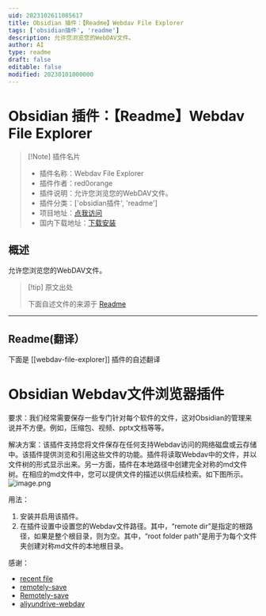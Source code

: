 ```yaml
---
uid: 2023102611085617
title: Obsidian 插件：【Readme】Webdav File Explorer
tags: ['obsidian插件', 'readme']
description: 允许您浏览您的WebDAV文件。
author: AI
type: readme
draft: false
editable: false
modified: 20230101000000
---
```


# Obsidian 插件：【Readme】Webdav File Explorer

> [!Note] 插件名片
> - 插件名称：Webdav File Explorer
> - 插件作者：red0orange
> - 插件说明：允许您浏览您的WebDAV文件。
> - 插件分类：['obsidian插件', 'readme']
> - 项目地址：[点我访问](https://github.com/red0orange/obsidian-webdav-file-explorer)
> - 国内下载地址：[下载安装](https://pkmer.cn/products/plugin/pluginMarket/?webdav-file-explorer)

## 概述

允许您浏览您的WebDAV文件。



> [!tip] 原文出处
> 
>下面自述文件的来源于 [Readme](https://ghproxy.net/https://raw.githubusercontent.com/red0orange/obsidian-webdav-file-explorer/master/README.md)
> 

---

## Readme(翻译）

下面是 [[webdav-file-explorer]] 插件的自述翻译


# Obsidian Webdav文件浏览器插件

要求：我们经常需要保存一些专门针对每个软件的文件，这对Obsidian的管理来说并不方便。例如，压缩包、视频、pptx文档等等。

解决方案：该插件支持您将文件保存在任何支持Webdav访问的网络磁盘或云存储中。该插件提供浏览和引用这些文件的功能。插件将读取Webdav中的文件，并以文件树的形式显示出来。另一方面，插件在本地路径中创建完全对称的md文件树。在相应的md文件中，您可以提供文件的描述以供后续检索。如下图所示。
![image.png](https://red0orange-1307037246.cos.ap-guangzhou.myqcloud.com/pictures/20230810184225.png)

用法：
1. 安装并启用该插件。
2. 在插件设置中设置您的Webdav文件路径。其中，“remote dir”是指定的根路径，如果是整个根目录，则为空。其中，“root folder path”是用于为每个文件夹创建对称md文件的本地根目录。

感谢：
- [recent file](https://github.com/tgrosinger/recent-files-obsidian/blob/main/main.ts)
- [remotely-save](https://github.com/remotely-save/remotely-save/tree/master)
- [Remotely-save](https://github.com/remotely-save/remotely-save)
- [aliyundrive-webdav](https://github.com/messense/aliyundrive-webdav)



